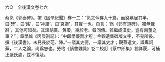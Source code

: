 六○　全後漢文卷七六

蔡邕《郭泰碑》。按《困學紀聞》卷一二：“邕文今存九十篇，而銘墓居其半。曰‘碑’，曰‘銘’，曰‘神誥’，曰‘哀讚’，其實一也。自言：‘爲《郭有道碑》，獨無愧辭’，其他可知矣。其頌胡廣、黄瓊，幾於老、韓同傳。若繼成漢史，豈有南董之筆？”；章學誠《丙辰劄記》：“中郎學優而才短；今觀遺集碑版文字，不見所長。撰《後漢書》，未見長於范、陳。”一議其史德，一議其史才；觀蔡遺文，識卑詞蕪，二人之論，尚爲恕也。勞格《讀書雜識》卷二校訂《蔡中郎集》甚詳覈，可補正嚴氏處，兹不復及。